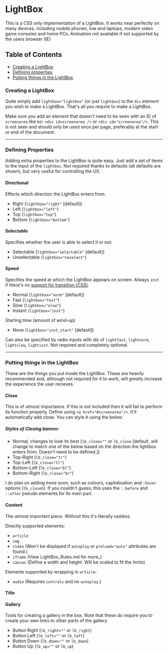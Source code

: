 # LightBox

This is a CSS only implementation of a LightBox. It works near perfectly on many devices, including mobile phones, low end laptops, modern video game consoles and home PCs. Animation not available if not supported by the users browser (IE)

## Table of Contents

* [Creating a LightBox](#creating)
* [Defining properties](#defining)
* [Putting things in the LightBox](#innards)

<h3 id="creating">Creating a LightBox</h3>

Quite simply add `lightbox="lightbox"` (or just `lightbox`) to the `div` element you wish to make a LightBox. That's all you require to make a LightBox.

Make sure you add an element that doesn't need to be seen with an ID of `screenarea` like so: `<div id=screenarea />` or `<div id="screenarea"/>`. This is not seen and should only be used once per page, preferably at the start or end of the document.

---

<h3 id="defining">Defining Properties</h3>

Adding extra properties to the LightBox is quite easy. Just add a set of items to the input of the `lightbox`. Not required thanks to defaults (all defaults are shown), but very useful for controlling the UX.

#### Directional

Effects which direction the LightBox enters from.

* Right (`lightbox="right"` [default])
* Left (`lightbox="left"`)
* Top (`lightbox="top"`)
* Bottom (`lightbox="bottom"`)

#### Selectable

Specifies whether the user is able to select it or not.

* Selectable (`lightbox="selectable"` [default])
* Unselectable (`lightbox="noselect"`)

#### Speed

Specifies the speed at which the LightBox appears on screen. Always `inst` if there's no [support for transition (CSS)](http://caniuse.com/#feat=css-transitions).

* Normal (`lightbox="norm"` [default])
* Fast (`lightbox="fast"`)
* Slow (`lightbox="slow"`)
* Instant (`lightbox="inst"`)

Starting time (amount of wind-up)

* None (`lightbox="inst_start"` [default])

Can also be specified by radio inputs with ids of `lightfast`, `lightnorm`, `lightslow`, `lightinst`. Not required and completely optional.

---

<h3 id="innards">Putting things in the LightBox</h3>

These are the things you put inside the LightBox. These are heavily recommended and, although not required for it to work, will greatly increase the experience the user recieves.

#### Close

This is of utmost importance. If this is not included then it will fail to perform its function properly. Define using `<a href="#screenarea"/>`. It'll automatically add close. You can style it using the below:

##### Styles of Closing banner:

* Normal, changes to look its best (`lb_close=""` or `lb_close` [default, will change to match one of the below based on the direction the lightbox enters from. Doesn't need to be defined.])
* Top-Right (`lb_close="tr"`)
* Top-Left (`lb_close="tl"`)
* Bottom-Left (`lb_close="bl"`)
* Bottom-Right (`lb_close="br"`)

I do plan on adding more soon, such as colours, capitalisation and `:hover` options (`lb_closeh`). If you couldn't guess, this uses the `::before` and `::after` pseudo elements for its main part.

#### Content

The utmost important piece. Without this it's literally useless.

Directly supported elements:

* `article`
* `img`
* `video` (Won't be displayed if `autoplay` or `preload="auto"` attributes are found.)
* `iframe` (View LightBox\_Rules.md for more_)
* `canvas` (Define a width and height. Will be scaled to fit the limits)

Elements supported by wrapping in `article`:

* `audio` (Requires `controls` and no `autoplay`.)

#### Title


#### Gallery

Tools for creating a gallery in the box. Note that these do require you to create your own links to other parts of the gallery.

* Button Right (`lb_right=""` or `lb_right`)
* Button Left (`lb_left=""` or `lb_left`)
* Button Down (`lb_down=""` or `lb_down`)
* Button Up (`lb_up=""` or `lb_up`)
 
